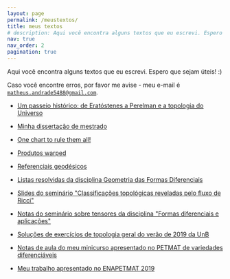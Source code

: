 ```yaml
---
layout: page
permalink: /meustextos/
title: meus textos
# description: Aqui você encontra alguns textos que eu escrevi. Espero que sejam úteis :) <br> Caso você encontre erros, por favor me avise (meu e-mail é "matheus.andrade5488@gmail.com", sem as aspas).        
nav: true
nav_order: 2
pagination: true
---
```


Aqui você encontra alguns textos que eu escrevi. Espero que sejam úteis! :)

Caso você encontre erros, por favor me avise - meu e-mail é <code>matheus.andrade5488@gmail.com</code>. 

* [Um passeio histórico: de Eratóstenes a Perelman e a topologia do Universo](https://sagangromov.github.io/assets/pdf/passeio.pdf)

* [Minha dissertação de mestrado](https://sagangromov.github.io/assets/pdf/MinhaDissertacao.pdf)

* [One chart to rule them all!](https://sagangromov.github.io/assets/pdf/OneChart.pdf)

* [Produtos warped](https://sagangromov.github.io/assets/pdf/ProdutosWarped.pdf)

* [Referenciais geodésicos](https://sagangromov.github.io/assets/pdf/RefGeodesico.pdf)

* [Listas resolvidas da disciplina Geometria das Formas Diferenciais](https://sagangromov.github.io/assets/pdf/listasGeoFormas.pdf)

* [Slides do seminário "Classificações topológicas reveladas pelo fluxo de Ricci"](https://sagangromov.github.io/assets/pdf/Seminário03do08.pdf)

* [Notas do seminário sobre tensores da disciplina "Formas diferenciais e aplicações"](https://sagangromov.github.io/assets/pdf/Tensores1104.pdf)

* [Soluções de exercícios de topologia geral do verão de 2019 da UnB](https://sagangromov.github.io/assets/pdf/questoesTopologia.pdf)

* [Notas de aula do meu minicurso apresentado no PETMAT de variedades diferenciáveis](https://sagangromov.github.io/assets/pdf/MinicursoPETMAT.pdf)

* [Meu trabalho apresentado no ENAPETMAT 2019](https://sagangromov.github.io/assets/pdf/TrabalhoENAPETMAT.pdf)
